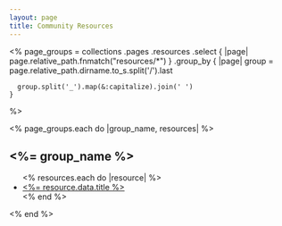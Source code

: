 ```yaml
---
layout: page
title: Community Resources
---
```


<%
  page_groups = collections
    .pages
    .resources
    .select { |page| page.relative_path.fnmatch("resources/*") }
    .group_by { |page|
      group = page.relative_path.dirname.to_s.split('/').last

      group.split('_').map(&:capitalize).join(' ')
    }
%>

<% page_groups.each do |group_name, resources| %>
  <h2><%= group_name %></h2>

  <ul>
    <% resources.each do |resource| %>
      <li>
        <a href="<%= resource.relative_url %>"><%= resource.data.title %></a>
      </li>
    <% end %>
  </ul>
<% end %>
